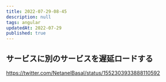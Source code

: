 ```yaml
---
title: 2022-07-29-08-45
description: null
tags: angular
updatedAt: 2022-07-29
published: true
---
```


## サービスに別のサービスを遅延ロードする

https://twitter.com/NetanelBasal/status/1552303933888110592

